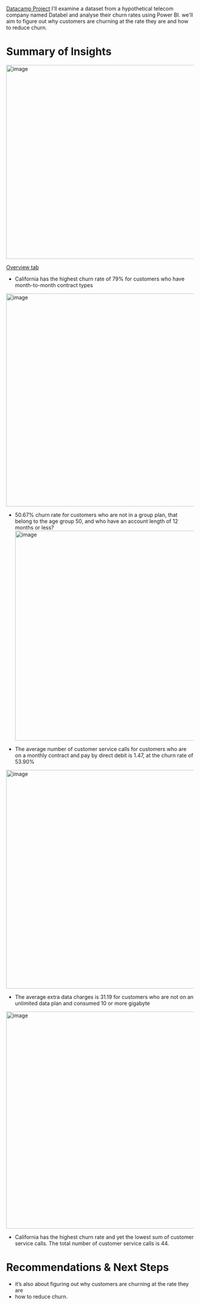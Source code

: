 <ins>Datacamp Project</ins> 
I'll examine a dataset from a hypothetical telecom company named Databel and analyse their churn rates using Power BI. we'll aim to figure out why customers are churning at the rate they are and how to reduce churn.
# Summary of Insights
<img width="521" alt="image" src="https://github.com/user-attachments/assets/74aaa4c6-0302-48dc-b8b0-b8b68c92408e">

<ins>Overview tab</ins> 

- California has the highest churn rate of 79% for customers who have month-to-month contract types
<img width="572" alt="image" src="https://github.com/user-attachments/assets/4120f56e-e2c9-49c0-accd-23d0d453141b">

- 50.67% churn rate for customers who are not in a group plan, that belong to the age group 50, and who have an account length of 12 months or less?
  <img width="564" alt="image" src="https://github.com/user-attachments/assets/892a4236-6eef-47ff-9021-a80d0402248b">

- The average number of customer service calls for customers who are on a monthly contract and pay by direct debit is 1.47, at the churn rate of 53.90% 
<img width="587" alt="image" src="https://github.com/user-attachments/assets/9b39ae75-277c-4b8a-a2c2-bc65d65c126c">

- The average extra data charges is 31.19 for customers who are not on an unlimited data plan and consumed 10 or more gigabyte
<img width="583" alt="image" src="https://github.com/user-attachments/assets/ee300d62-594e-4d96-bb17-747dcda67afc">

- California has the highest churn rate and yet the lowest sum of customer service calls. The total number of customer service calls is 44.

# Recommendations & Next Steps
- it’s also about figuring out why customers are churning at the rate they are 
- how to reduce churn. 
